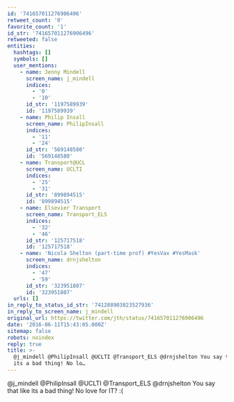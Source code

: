 ```yaml
---
id: '741657011276906496'
retweet_count: '0'
favorite_count: '1'
id_str: '741657011276906496'
retweeted: false
entities:
  hashtags: []
  symbols: []
  user_mentions:
    - name: Jenny Mindell
      screen_name: j_mindell
      indices:
        - '0'
        - '10'
      id_str: '1197589939'
      id: '1197589939'
    - name: Philip Insall
      screen_name: PhilipInsall
      indices:
        - '11'
        - '24'
      id_str: '569148580'
      id: '569148580'
    - name: Transport@UCL
      screen_name: UCLTI
      indices:
        - '25'
        - '31'
      id_str: '899894515'
      id: '899894515'
    - name: Elsevier Transport
      screen_name: Transport_ELS
      indices:
        - '32'
        - '46'
      id_str: '125717518'
      id: '125717518'
    - name: 'Nicola Shelton (part-time prof) #YesVax #YesMask'
      screen_name: drnjshelton
      indices:
        - '47'
        - '59'
      id_str: '323951807'
      id: '323951807'
  urls: []
in_reply_to_status_id_str: '741288903823527936'
in_reply_to_screen_name: j_mindell
original_url: https://twitter.com/jth/status/741657011276906496
date: '2016-06-11T15:43:05.000Z'
sitemap: false
robots: noindex
reply: true
title: >-
  @j_mindell @PhilipInsall @UCLTI @Transport_ELS @drnjshelton You say that like
  its a bad thing! No lo…
---
```


@j_mindell @PhilipInsall @UCLTI @Transport_ELS @drnjshelton You say that like its a bad thing! No love for IT? :(